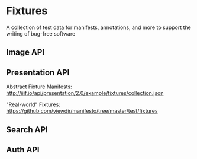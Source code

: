 # Fixtures
A collection of test data for manifests, annotations, and more to support the writing of bug-free software

## Image API

## Presentation API
Abstract Fixture Manifests: http://iiif.io/api/presentation/2.0/example/fixtures/collection.json

"Real-world" Fixtures: https://github.com/viewdir/manifesto/tree/master/test/fixtures

## Search API
## Auth API
